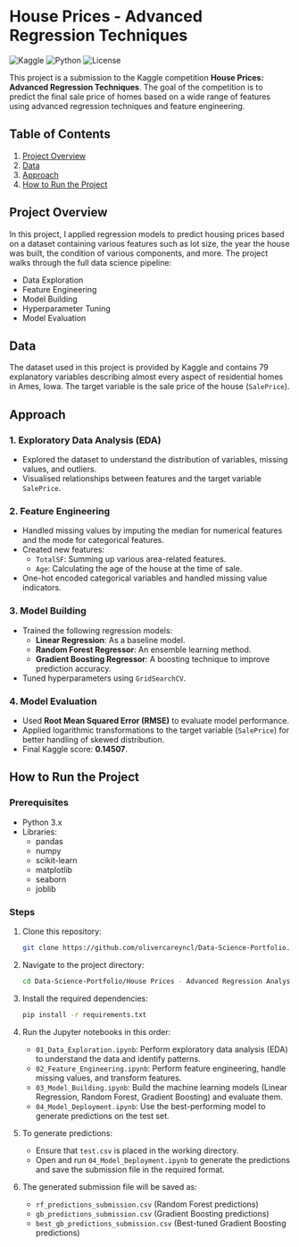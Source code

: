 # House Prices - Advanced Regression Techniques

![Kaggle](https://img.shields.io/badge/Kaggle-House%20Prices%20Prediction-blue)
![Python](https://img.shields.io/badge/Python-3.x-brightgreen)
![License](https://img.shields.io/badge/License-MIT-green)

This project is a submission to the Kaggle competition **House Prices: Advanced Regression Techniques**. The goal of the competition is to predict the final sale price of homes based on a wide range of features using advanced regression techniques and feature engineering.

## Table of Contents
1. [Project Overview](#project-overview)
2. [Data](#data)
3. [Approach](#approach)
4. [How to Run the Project](#how-to-run-the-project)


## Project Overview

In this project, I applied regression models to predict housing prices based on a dataset containing various features such as lot size, the year the house was built, the condition of various components, and more. The project walks through the full data science pipeline:

- Data Exploration
- Feature Engineering
- Model Building
- Hyperparameter Tuning
- Model Evaluation

## Data

The dataset used in this project is provided by Kaggle and contains 79 explanatory variables describing almost every aspect of residential homes in Ames, Iowa. The target variable is the sale price of the house (`SalePrice`).

## Approach

### 1. **Exploratory Data Analysis (EDA)**
   - Explored the dataset to understand the distribution of variables, missing values, and outliers.
   - Visualised relationships between features and the target variable `SalePrice`.

### 2. **Feature Engineering**
   - Handled missing values by imputing the median for numerical features and the mode for categorical features.
   - Created new features:
     - `TotalSF`: Summing up various area-related features.
     - `Age`: Calculating the age of the house at the time of sale.
   - One-hot encoded categorical variables and handled missing value indicators.

### 3. **Model Building**
   - Trained the following regression models:
     - **Linear Regression**: As a baseline model.
     - **Random Forest Regressor**: An ensemble learning method.
     - **Gradient Boosting Regressor**: A boosting technique to improve prediction accuracy.
   - Tuned hyperparameters using `GridSearchCV`.

### 4. **Model Evaluation**
   - Used **Root Mean Squared Error (RMSE)** to evaluate model performance.
   - Applied logarithmic transformations to the target variable (`SalePrice`) for better handling of skewed distribution.
   - Final Kaggle score: **0.14507**.

## How to Run the Project

### Prerequisites

- Python 3.x
- Libraries:
  - pandas
  - numpy
  - scikit-learn
  - matplotlib
  - seaborn
  - joblib

### Steps

1. Clone this repository:
   ```bash
   git clone https://github.com/olivercareyncl/Data-Science-Portfolio.git
   ```

2. Navigate to the project directory:
   ```bash
   cd Data-Science-Portfolio/House Prices - Advanced Regression Analysis
   ```

3. Install the required dependencies:
   ```bash
   pip install -r requirements.txt
   ```

4. Run the Jupyter notebooks in this order:
   - `01_Data_Exploration.ipynb`: Perform exploratory data analysis (EDA) to understand the data and identify patterns.
   - `02_Feature_Engineering.ipynb`: Perform feature engineering, handle missing values, and transform features.
   - `03_Model_Building.ipynb`: Build the machine learning models (Linear Regression, Random Forest, Gradient Boosting) and evaluate them.
   - `04_Model_Deployment.ipynb`: Use the best-performing model to generate predictions on the test set.

5. To generate predictions:
   - Ensure that `test.csv` is placed in the working directory.
   - Open and run `04_Model_Deployment.ipynb` to generate the predictions and save the submission file in the required format.

6. The generated submission file will be saved as:
   - `rf_predictions_submission.csv` (Random Forest predictions)
   - `gb_predictions_submission.csv` (Gradient Boosting predictions)
   - `best_gb_predictions_submission.csv` (Best-tuned Gradient Boosting predictions)



